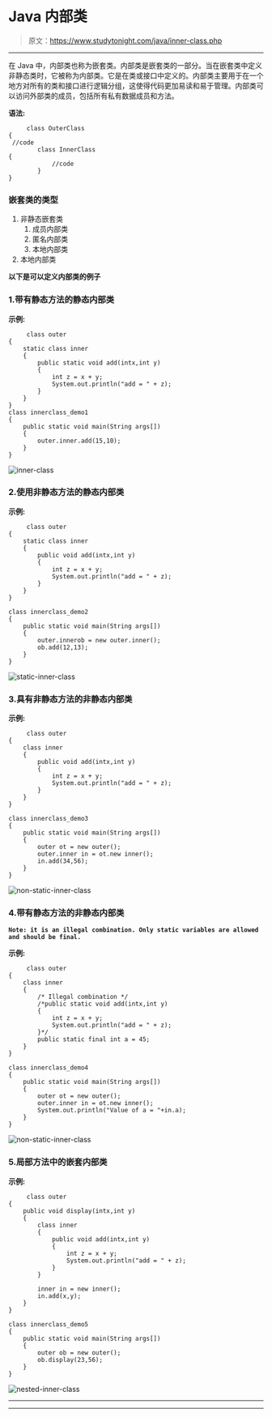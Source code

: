 # Java 内部类

> 原文：<https://www.studytonight.com/java/inner-class.php>

* * *

在 Java 中，内部类也称为嵌套类。内部类是嵌套类的一部分。当在嵌套类中定义非静态类时，它被称为内部类。它是在类或接口中定义的。内部类主要用于在一个地方对所有的类和接口进行逻辑分组，这使得代码更加易读和易于管理。内部类可以访问外部类的成员，包括所有私有数据成员和方法。

**语法:**

```
	 class OuterClass
{  
 //code  
 		class InnerClass
{  
  			//code  
 		}  
} 

```

### 嵌套类的类型

1.  非静态嵌套类
    1.  成员内部类
    2.  匿名内部类
    3.  本地内部类
2.  本地内部类

**以下是可以定义内部类的例子**

### 1.带有静态方法的静态内部类

**示例:**

```
	 class outer
{
	static class inner
	{
		public static void add(intx,int y)
		{
			int z = x + y;
			System.out.println("add = " + z);
		}
	}
}
class innerclass_demo1
{
	public static void main(String args[])
	{
		outer.inner.add(15,10);
	}
} 

```

![inner-class](../Images/660d9edc92719420502a2dbf755fbd03.png)

### 2.使用非静态方法的静态内部类

**示例:**

```
	 class outer
{
	static class inner
	{
		public void add(intx,int y)
		{
			int z = x + y;
			System.out.println("add = " + z);
		}
	}
}

class innerclass_demo2
{
	public static void main(String args[])
	{
		outer.innerob = new outer.inner();
		ob.add(12,13);
	}
} 

```

![static-inner-class](../Images/7299ed596b969fa166a10ffba3f609b0.png)

### 3.具有非静态方法的非静态内部类

**示例:**

```
	 class outer
{
	class inner
	{
		public void add(intx,int y)
		{
			int z = x + y;
			System.out.println("add = " + z);
		}
	}
}

class innerclass_demo3
{
	public static void main(String args[])
	{
		outer ot = new outer();
		outer.inner in = ot.new inner();
		in.add(34,56);
	}
} 

```

![non-static-inner-class](../Images/fb9d3ca4d260904824d8c9edd4044e2b.png)

### 4.带有静态方法的非静态内部类

**`Note: it is an illegal combination. Only static variables are allowed and should be final.`**

**示例:**

```
	 class outer
{
	class inner
	{
		/* Illegal combination */
		/*public static void add(intx,int y)
		{
			int z = x + y;
			System.out.println("add = " + z);
		}*/
		public static final int a = 45;
	}
}

class innerclass_demo4
{
	public static void main(String args[])
	{
		outer ot = new outer();
		outer.inner in = ot.new inner();
		System.out.println("Value of a = "+in.a);
	}
} 

```

![non-static-inner-class](../Images/c6ee8b408879abc43e946d0197476d45.png)

### 5.局部方法中的嵌套内部类

**示例:**

```
	 class outer
{
	public void display(intx,int y)
	{
		class inner
		{
			public void add(intx,int y)
			{
				int z = x + y;
				System.out.println("add = " + z);
			}
		}

		inner in = new inner();
		in.add(x,y);
	}	
}

class innerclass_demo5
{
	public static void main(String args[])
	{
		outer ob = new outer();
		ob.display(23,56);
	}
} 

```

![nested-inner-class](../Images/b81d5161857dc859266df2b3345244df.png)

* * *

* * *